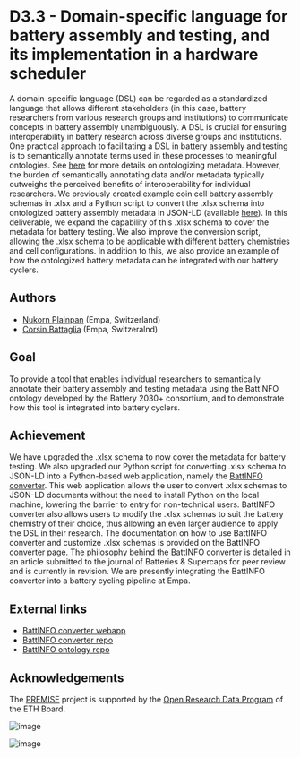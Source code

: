# D3.3 -  Domain-specific language for battery assembly and testing, and its implementation in a hardware scheduler

A domain-specific language (DSL) can be regarded as a standardized language that allows different stakeholders (in this case, battery researchers from various research groups and institutions) to communicate concepts in battery assembly unambiguously. A DSL is crucial for ensuring interoperability in battery research across diverse groups and institutions. One practical approach to facilitating a DSL in battery assembly and testing is to semantically annotate terms used in these processes to meaningful ontologies. See [here](https://github.com/ord-premise/interoperability-guidelines) for more details on ontologizing metadata. However, the burden of semantically annotating data and/or metadata typically outweighs the perceived benefits of interoperability for individual researchers. We previously created example coin cell battery assembly schemas in .xlsx and a Python script to convert the .xlsx schema into ontologized battery assembly metadata in JSON-LD (available [here](https://github.com/ord-premise/metadata-batteries)).  In this deliverable, we expand the capability of this .xlsx schema to cover the metadata for battery testing. We also improve the conversion script, allowing the .xlsx schema to be applicable with different battery chemistries and cell configurations. In addition to this, we also provide an example of how the ontologized battery metadata can be integrated with our battery cyclers.


## Authors

- [Nukorn Plainpan](nukorn.plainpan@empa.ch) (Empa, Switzerland)
- [Corsin Battaglia](corsin.battaglia@empa.ch) (Empa, Switzeralnd) 

## Goal

To provide a tool that enables individual researchers to semantically annotate their battery assembly and testing metadata using the BattINFO ontology developed by the Battery 2030+ consortium, and to demonstrate how this tool is integrated into battery cyclers.  


## Achievement

We have upgraded the .xlsx schema to now cover the metadata for battery testing. We also upgraded our Python script for converting .xlsx schema to JSON-LD into a Python-based web application, namely the [BattINFO converter](https://battinfoconverter.streamlit.app/). This web application allows the user to convert .xlsx schemas to JSON-LD documents without the need to install Python on the local machine, lowering the barrier to entry for non-technical users. BattINFO converter also allows users to modify the .xlsx schemas to suit the battery chemistry of their choice, thus allowing an even larger audience to apply the DSL in their research. The documentation on how to use BattINFO converter and customize .xlsx schemas is provided on the BattINFO converter page. The philosophy behind the BattINFO converter is detailed in an article submitted to the journal of Batteries & Supercaps for peer review and is currently in revision. We are presently integrating the BattINFO converter into a battery cycling pipeline at Empa.


## External links

- [BattINFO converter webapp](https://battinfoconverter.streamlit.app/)  
- [BattINFO converter repo](https://github.com/EmpaEconversion/BattInfoConverter)  
- [BattINFO ontology repo](https://github.com/BIG-MAP/BattINFO)

## Acknowledgements

The [PREMISE](https://ord-premise.org/) project is supported by the [Open Research Data Program](https://ethrat.ch/en/eth-domain/open-research-data/) of the ETH Board.

![image](https://ord-premise.org/assets/img/logos/PREMISE-logo.svg)

![image](https://ethrat.ch/wp-content/uploads/2021/12/ethr_en_rgb_black.svg)
